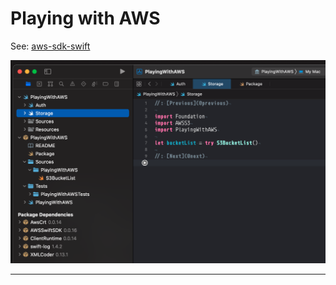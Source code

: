 # Playing with AWS

See: [aws-sdk-swift]

![Xcode Screenshot](PlayingWithAWS.png)

---
[aws-sdk-swift]: https://github.com/awslabs/aws-sdk-swift